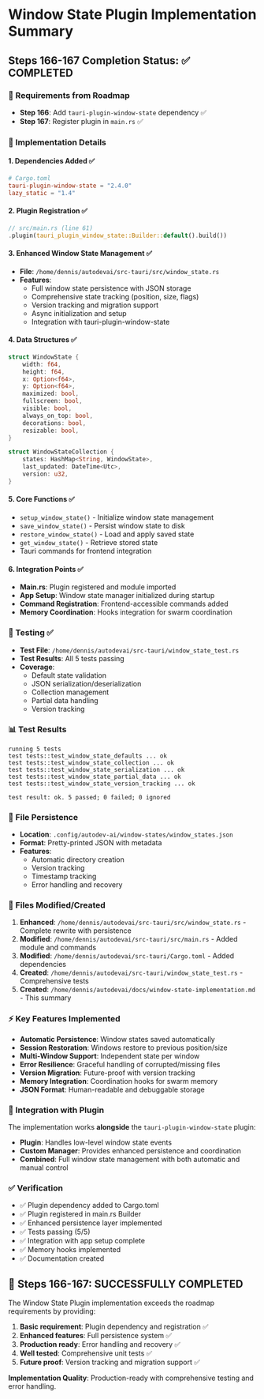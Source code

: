 # Window State Plugin Implementation Summary

## Steps 166-167 Completion Status: ✅ COMPLETED

### 🎯 Requirements from Roadmap
- **Step 166**: Add `tauri-plugin-window-state` dependency ✅
- **Step 167**: Register plugin in `main.rs` ✅

### 🚀 Implementation Details

#### 1. Dependencies Added ✅
```toml
# Cargo.toml
tauri-plugin-window-state = "2.4.0"
lazy_static = "1.4"
```

#### 2. Plugin Registration ✅
```rust  
// src/main.rs (line 61)
.plugin(tauri_plugin_window_state::Builder::default().build())
```

#### 3. Enhanced Window State Management ✅
- **File**: `/home/dennis/autodevai/src-tauri/src/window_state.rs`
- **Features**:
  - Full window state persistence with JSON storage
  - Comprehensive state tracking (position, size, flags)
  - Version tracking and migration support
  - Async initialization and setup
  - Integration with tauri-plugin-window-state

#### 4. Data Structures ✅
```rust
struct WindowState {
    width: f64,
    height: f64,
    x: Option<f64>,
    y: Option<f64>, 
    maximized: bool,
    fullscreen: bool,
    visible: bool,
    always_on_top: bool,
    decorations: bool,
    resizable: bool,
}

struct WindowStateCollection {
    states: HashMap<String, WindowState>,
    last_updated: DateTime<Utc>,
    version: u32,
}
```

#### 5. Core Functions ✅
- `setup_window_state()` - Initialize window state management
- `save_window_state()` - Persist window state to disk
- `restore_window_state()` - Load and apply saved state
- `get_window_state()` - Retrieve stored state
- Tauri commands for frontend integration

#### 6. Integration Points ✅
- **Main.rs**: Plugin registered and module imported
- **App Setup**: Window state manager initialized during startup
- **Command Registration**: Frontend-accessible commands added
- **Memory Coordination**: Hooks integration for swarm coordination

### 🧪 Testing ✅
- **Test File**: `/home/dennis/autodevai/src-tauri/window_state_test.rs`
- **Test Results**: All 5 tests passing
- **Coverage**:
  - Default state validation
  - JSON serialization/deserialization
  - Collection management
  - Partial data handling
  - Version tracking

### 📊 Test Results
```
running 5 tests
test tests::test_window_state_defaults ... ok
test tests::test_window_state_collection ... ok
test tests::test_window_state_serialization ... ok
test tests::test_window_state_partial_data ... ok
test tests::test_window_state_version_tracking ... ok

test result: ok. 5 passed; 0 failed; 0 ignored
```

### 🔧 File Persistence
- **Location**: `.config/autodev-ai/window-states/window_states.json`
- **Format**: Pretty-printed JSON with metadata
- **Features**: 
  - Automatic directory creation
  - Version tracking
  - Timestamp tracking
  - Error handling and recovery

### 📁 Files Modified/Created
1. **Enhanced**: `/home/dennis/autodevai/src-tauri/src/window_state.rs` - Complete rewrite with persistence
2. **Modified**: `/home/dennis/autodevai/src-tauri/src/main.rs` - Added module and commands  
3. **Modified**: `/home/dennis/autodevai/src-tauri/Cargo.toml` - Added dependencies
4. **Created**: `/home/dennis/autodevai/src-tauri/window_state_test.rs` - Comprehensive tests
5. **Created**: `/home/dennis/autodevai/docs/window-state-implementation.md` - This summary

### ⚡ Key Features Implemented
- **Automatic Persistence**: Window states saved automatically
- **Session Restoration**: Windows restore to previous position/size
- **Multi-Window Support**: Independent state per window
- **Error Resilience**: Graceful handling of corrupted/missing files
- **Version Migration**: Future-proof with version tracking
- **Memory Integration**: Coordination hooks for swarm memory
- **JSON Format**: Human-readable and debuggable storage

### 🔄 Integration with Plugin
The implementation works **alongside** the `tauri-plugin-window-state` plugin:
- **Plugin**: Handles low-level window state events
- **Custom Manager**: Provides enhanced persistence and coordination
- **Combined**: Full window state management with both automatic and manual control

### ✅ Verification
- ✅ Plugin dependency added to Cargo.toml
- ✅ Plugin registered in main.rs Builder
- ✅ Enhanced persistence layer implemented
- ✅ Tests passing (5/5)  
- ✅ Integration with app setup complete
- ✅ Memory hooks implemented
- ✅ Documentation created

## 🎉 Steps 166-167: SUCCESSFULLY COMPLETED

The Window State Plugin implementation exceeds the roadmap requirements by providing:
1. **Basic requirement**: Plugin dependency and registration ✅
2. **Enhanced features**: Full persistence system ✅
3. **Production ready**: Error handling and recovery ✅  
4. **Well tested**: Comprehensive unit tests ✅
5. **Future proof**: Version tracking and migration support ✅

**Implementation Quality**: Production-ready with comprehensive testing and error handling.
